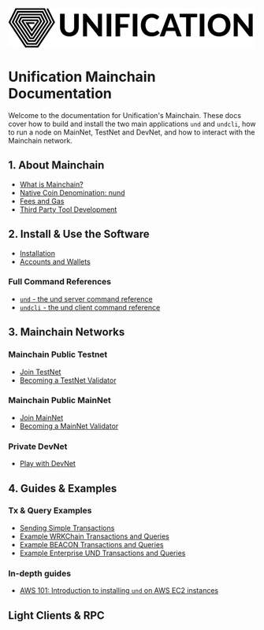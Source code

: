![Unification Logo](./.vuepress/public/assets/img/unification_logoblack.png)

# Unification Mainchain Documentation

Welcome to the documentation for Unification's Mainchain. These docs
cover how to build and install the two main applications `und` and `undcli`,
how to run a node on MainNet, TestNet and DevNet, and how to interact with the Mainchain network.

## 1. About Mainchain

- [What is Mainchain?](about-mainchain.md)
- [Native Coin Denomination: nund](denomination.md)
- [Fees and Gas](fees-and-gas.md)
- [Third Party Tool Development](third-party.md)

## 2. Install & Use the Software

- [Installation](installation.md)
- [Accounts and Wallets](accounts-wallets.md)

### Full Command References

- [`und` - the und server command reference](und-commands.md)
- [`undcli` - the und client command reference](undcli-commands.md)

## 3. Mainchain Networks

### Mainchain Public Testnet

- [Join TestNet](join-testnet.md)
- [Becoming a TestNet Validator](become-testnet-validator.md)

### Mainchain Public MainNet

- [Join MainNet](join-mainnet.md)
- [Becoming a MainNet Validator](become-mainnet-validator.md)

### Private DevNet

- [Play with DevNet](local-devnet.md)

## 4. Guides & Examples

### Tx & Query Examples
- [Sending Simple Transactions](examples/transactions.md)
- [Example WRKChain Transactions and Queries](examples/wrkchain.md)
- [Example BEACON Transactions and Queries](examples/beacon.md)
- [Example Enterprise UND Transactions and Queries](examples/enterprise-und.md)

### In-depth guides

- [AWS 101: Introduction to installing `und` on AWS EC2 instances](guides/cloud/install-aws.md)

## Light Clients & RPC

